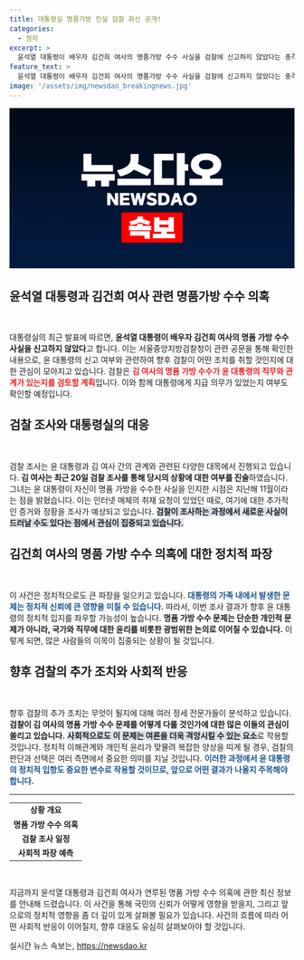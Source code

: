 ```yaml
---
title: 대통령실 명품가방 진실 검찰 회신 공개!
categories:
  - 정치
excerpt: >
  윤석열 대통령이 배우자 김건희 여사의 명품가방 수수 사실을 검찰에 신고하지 않았다는 충격적인 소식! 검찰은 대통령의 직무와 관련성을 따져볼 예정이다. 진실을 향한 수사가 시작된다!
feature_text: >
  윤석열 대통령이 배우자 김건희 여사의 명품가방 수수 사실을 검찰에 신고하지 않았다는 충격적인 소식! 검찰은 대통령의 직무와 관련성을 따져볼 예정이다. 진실을 향한 수사가 시작된다!
image: '/assets/img/newsdao_breakingnews.jpg'
---
```


<p><img src="/assets/img/newsdao_breakingnews.jpg" alt="firstkoreanews 속보" /></p>

<h2 data-ke-size="size26">윤석열 대통령과 김건희 여사 관련 명품가방 수수 의혹</h2>

<p data-ke-size="size16">&nbsp;</p>

<p>대통령실의 최근 발표에 따르면, <b>윤석열 대통령이 배우자 김건희 여사의 명품 가방 수수 사실을 신고하지 않았다</b>고 합니다. 이는 서울중앙지방검찰청이 관련 공문을 통해 확인한 내용으로, 윤 대통령의 신고 여부와 관련하여 향후 검찰이 어떤 조치를 취할 것인지에 대한 관심이 모아지고 있습니다. 검찰은 <b><span style="color: #ee2323;">김 여사의 명품 가방 수수가 윤 대통령의 직무와 관계가 있는지를 검토할 계획</span></b>입니다. 이와 함께 대통령에게 지급 의무가 있었는지 여부도 확인할 예정입니다.</p>

<h2 data-ke-size="size26">검찰 조사와 대통령실의 대응</h2>

<p data-ke-size="size16">&nbsp;</p>

<p>검찰 조사는 윤 대통령과 김 여사 간의 관계와 관련된 다양한 대목에서 진행되고 있습니다. <b>김 여사는 최근 20일 검찰 조사를 통해 당시의 상황에 대한 여부를 진술</b>하였습니다. 그녀는 윤 대통령이 자신이 명품 가방을 수수한 사실을 인지한 시점은 지난해 11월이라는 점을 밝혔습니다. 이는 인터넷 매체의 취재 요청이 있었던 때로, 여기에 대한 추가적인 증거와 정황을 조사가 예상되고 있습니다. <b><span style="background-color: #21538527;">검찰이 조사하는 과정에서 새로운 사실이 드러날 수도 있다는 점에서 관심이 집중되고 있습니다.</span></b></p>

<h2 data-ke-size="size26">김건희 여사의 명품 가방 수수 의혹에 대한 정치적 파장</h2>

<p data-ke-size="size16">&nbsp;</p>

<p>이 사건은 정치적으로도 큰 파장을 일으키고 있습니다. <b><span style="color: #1a5490;">대통령의 가족 내에서 발생한 문제는 정치적 신뢰에 큰 영향을 미칠 수 있습니다.</span></b> 따라서, 이번 조사 결과가 향후 윤 대통령의 정치적 입지를 좌우할 가능성이 높습니다. <b>명품 가방 수수 문제는 단순한 개인적 문제가 아니라, 국가와 직무에 대한 윤리를 비롯한 광범위한 논의로 이어질 수 있습니다.</b> 이렇게 되면, 많은 사람들의 이목이 집중되는 상황이 될 것입니다.</p>

<h2 data-ke-size="size26">향후 검찰의 추가 조치와 사회적 반응</h2>

<p data-ke-size="size16">&nbsp;</p>

<p>향후 검찰의 추가 조치는 무엇이 될지에 대해 여러 정세 전문가들이 분석하고 있습니다. <b>검찰이 김 여사의 명품 가방 수수 문제를 어떻게 다룰 것인가에 대한 많은 이들의 관심이 쏠리고 있습니다.</b> <b><span style="background-color: #21538527;">사회적으로도 이 문제는 여론을 더욱 격앙시킬 수 있는 요소</span></b>로 작용할 것입니다. 정치적 이해관계와 개인적 윤리가 맞물려 복잡한 양상을 띠게 될 경우, 검찰의 판단과 선택은 여러 측면에서 중요한 의미를 지닐 것입니다. <b><span style="color: #1a5490;">이러한 과정에서 윤 대통령의 정치적 입항도 중요한 변수로 작용할 것이므로, 앞으로 어떤 결과가 나올지 주목해야 합니다.</span></b></p>

<hr>

<table>
    <tr>
        <td style="text-align: center; height: 17px;"><b>상황 개요</b></td>
    </tr>
    <tr>
        <td style="text-align: center; height: 17px;"><b>명품 가방 수수 의혹</b></td>
    </tr>
    <tr>
        <td style="text-align: center; height: 17px;"><b>검찰 조사 일정</b></td>
    </tr>
    <tr>
        <td style="text-align: center; height: 17px;"><b>사회적 파장 예측</b></td>
    </tr>
</table>

<p data-ke-size="size16">&nbsp;</p>

<p>지금까지 윤석열 대통령과 김건희 여사가 연루된 명품 가방 수수 의혹에 관한 최신 정보를 안내해 드렸습니다. 이 사건을 통해 국민의 신뢰가 어떻게 영향을 받을지, 그리고 앞으로의 정치적 영향을 좀 더 깊이 있게 살펴볼 필요가 있습니다. 사건의 흐름에 따라 어떤 사회적 반응이 이어질지, 향후 대응도 유심히 살펴보아야 할 것입니다.</p>
실시간 뉴스 속보는, <a href="https://newsdao.kr" rel="dofollow">https://newsdao.kr</a>


